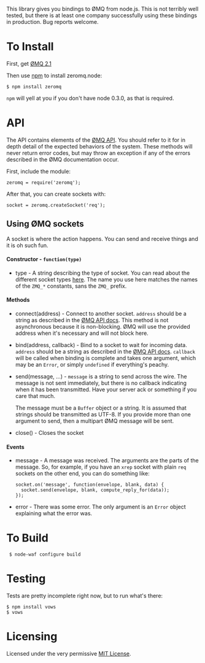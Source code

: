 
This library gives you bindings to ØMQ from node.js. This is not terribly
well tested, but there is at least one company successfully using these bindings
in production. Bug reports welcome.

To Install
==========

First, get [ØMQ 2.1]

Then use [npm] to install zeromq.node:

    $ npm install zeromq

`npm` will yell at you if you don't have node 0.3.0, as that is required.

API
===

The API contains elements of the [ØMQ API]. You should refer to it
for in depth detail of the expected behaviors of the system. These methods will
never return error codes, but may throw an exception if any of the errors
described in the ØMQ documentation occur.

First, include the module:

    zeromq = require('zeromq');

After that, you can create sockets with:

    socket = zeromq.createSocket('req');

Using ØMQ sockets
-----------------
A socket is where the action happens. You can send and receive things and it is
oh such fun.

#### Constructor - `function(type)`

 * type - A string describing the type of socket. You can read about the
   different socket types [here][zmq_socket]. The name you use here matches the
   names of the `ZMQ_*` constants, sans the `ZMQ_` prefix.

#### Methods

 * connect(address) - Connect to another socket. `address` should be a string
   as described in the [ØMQ API docs][zmq_connect]. This method is not
   asynchronous because it is non-blocking. ØMQ will use the provided address
   when it's necessary and will not block here.

 * bind(address, callback) - Bind to a socket to wait for incoming data.
   `address` should be a string as described in the [ØMQ API docs][zmq_bind].
   `callback` will be called when binding is complete and takes one argument, 
   which may be an `Error`, or simply `undefined` if everything's peachy.

 * send(message, ...) - `message` is a string to send across the wire. The
   message is not sent immediately, but there is no callback indicating when
   it has been transmitted. Have your server ack or something if you care that
   much.

   The message must be a `Buffer` object or a string. It is assumed that
   strings should be transmitted as UTF-8. If you provide more than one
   argument to send, then a multipart ØMQ message will be sent.

 * close() - Closes the socket

#### Events

 * message - A message was received. The arguments are the parts of the
   message. So, for example, if you have an `xrep` socket with plain `req`
   sockets on the other end, you can do something like:

       socket.on('message', function(envelope, blank, data) {
         socket.send(envelope, blank, compute_reply_for(data));
       });

 * error - There was some error. The only argument is an `Error` object
   explaining what the error was.


To Build
========

     $ node-waf configure build

Testing
=======

Tests are pretty incomplete right now, but to run what's there:

    $ npm install vows
    $ vows

Licensing
=========

Licensed under the very permissive [MIT License].

[node.js]: http://github.com/ry/node
[npm]: https://github.com/isaacs/npm
[ØMQ 2.1]: http://www.zeromq.org/intro:get-the-software
[ØMQ API]: http://api.zeromq.org/
[zmq_socket]: http://api.zeromq.org/zmq_socket.html
[zmq_connect]: http://api.zeromq.org/zmq_connect.html
[zmq_bind]: http://api.zeromq.org/zmq_bind.html
[MIT license]: http://www.opensource.org/licenses/mit-license.php
